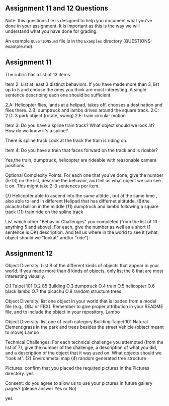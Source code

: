 ## Assignment 11 and 12 Questions

Note: this questions file is designed to help you document what you've done in your assignment. It is important as this is the way we will understand what you have done for grading.

An example `QUESTIONS.md` file is in the `Examples` directory (QUESTIONS-example.md).

## Assignment 11

The rubric has a list of 13 items.

Item 2: List at least 3 distinct behaviors. If you have made more than 3, list up to 5 and choose the ones you think are most interesting. A single sentence describing each one should be sufficient.

2.A: Helicopter flies, lands at a helipad, takes off, chooses a destination and flies there.
2.B: dumptruck and lambo drives around the square track.
2.C: 
2.D: 3 park object (rotate, swing)
2.E: train circular motion

Item 3: Do you have a spline train track? What object should we look at? How do we know it's a spline?

There is spline track.Look at the track the train is riding on.

Item 4: Do you have a train that faces forward on the track and is ridable?

Yes,the train, dumptruck, helicopter are rideable with reasonable camera positions.

Optional Complexity Points: For each one that you've done, give the number (5-13) on the list, describe the behavior, and tell us what object we can see it on. This might take 2-3 sentences per item.


(7) Helicopter able to ascend into the same altitde , but at the same time , also able  to land in different Helipad that has differnet altitutde.
(8)the picachu balllon in the middle
(11) dumptruck and lambo following a square track
(11) train ride on the spline track

List which other "Behavior Challenges" you completed (from the list of 13 - anything 5 and above). For each, give the number as well as a short (1 sentence is OK) description. And tell us where in the world to see it (what object should we "lookat" and/or "ride"):


## Assignment 12

Object Diversity: List 8 of the different kinds of objects that appear in your world. If you made more than 8 kinds of objects, only list the 8 that are most interesting visually.

O.1 Taipei 101
O.2 85 Building 
O.3 dumptruck 
O.4 train 
O.5 helicopter 
O.6 black lambo
O.7 the picachu
O.8 random structure trees

Object Diversity: list one object in your world that is loaded from a model file (e.g., OBJ or FBX). Remember to give proper attribution in your README file, and to include the object in your repository.
Lambo 

Object Diversity: list one of each category
Building:Taipei 101
Natural Element:grass in the park and trees besides the street
Vehicle (object meant to move):Lambo

Technical Challenges: For each technical challenge you attempted (from the list of 7), give the number of the challenge, a description of what you did, and a description of the object that it was used on. What objects should we "look at".
(2) Environmetal map
(4) random generated tree structure

Pictures: confirm that you placed the required pictures in the Pictures directory.
yes

Consent: do you agree to allow us to use your pictures in future gallery pages? (please answer Yes or No)

yes
